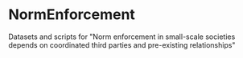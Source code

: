 # NormEnforcement
Datasets and scripts for "Norm enforcement in small-scale societies depends on coordinated third parties and pre-existing relationships"
